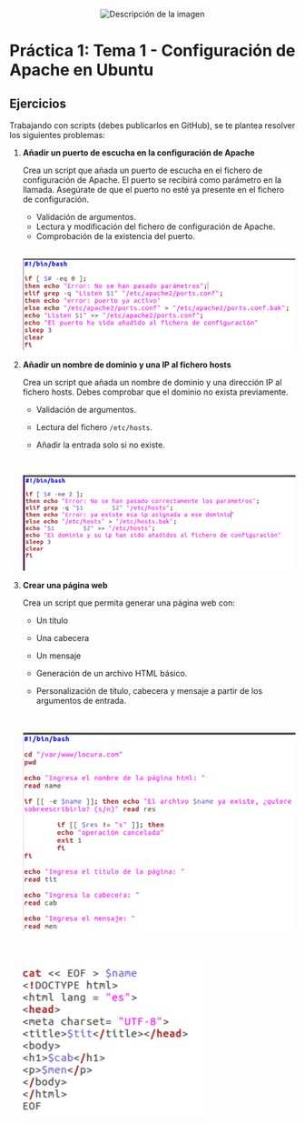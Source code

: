 
<p align="center">
  <img src="https://github.com/user-attachments/assets/92b13dd5-01d7-4f83-8bb6-e218dfb11235" alt="Descripción de la imagen"/>
</p>

# Práctica 1: Tema 1 - Configuración de Apache en Ubuntu

## Ejercicios

Trabajando con scripts (debes publicarlos en GitHub), se te plantea resolver los siguientes problemas:

1. **Añadir un puerto de escucha en la configuración de Apache**

   Crea un script que añada un puerto de escucha en el fichero de configuración de Apache. El puerto se recibirá como parámetro en la llamada. Asegúrate de que el puerto no esté ya presente en el fichero de configuración.

   - Validación de argumentos.
   - Lectura y modificación del fichero de configuración de Apache.
   - Comprobación de la existencia del puerto.
  
   <br>

     ![Texto alternativo](imagenes/puertos.png)


     

2. **Añadir un nombre de dominio y una IP al fichero hosts**

   Crea un script que añada un nombre de dominio y una dirección IP al fichero hosts. Debes comprobar que el dominio no exista previamente.

   - Validación de argumentos.
   - Lectura del fichero `/etc/hosts`.
   - Añadir la entrada solo si no existe.
  
     <br>

   ![Texto alternativo](imagenes/hosts.png)
     
   

3. **Crear una página web**

   Crea un script que permita generar una página web con:
   - Un título
   - Una cabecera
   - Un mensaje

   - Generación de un archivo HTML básico.
   - Personalización de título, cabecera y mensaje a partir de los argumentos de entrada.

   <br><br>
   <img src="imagenes/webpage1.png" alt="Página web 1" />

   <br><br>
   <img src="imagenes/webpage2.png" alt="Página web 1" />
 
